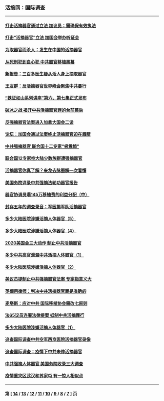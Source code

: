 ### 活摘网：国际调查
---
#### [打击活摘器官通过立法 加议员：需确保有效执法](../../pages/nf5947/n13886356.md?01050430) 
#### [打击“活摘器官”立法 加国会举办听证会](../../pages/nf5947/n13869362.md?01050430) 
#### [为取器官而杀人：发生在中国的活摘器官](../../pages/nf5947/n13794731.md?01050430) 
#### [从死刑犯到良心犯 中共器官移植黑幕](../../pages/nf5947/n13764669.md?01050430) 
#### [新报告：三百多医生疑从活人身上摘取器官](../../pages/nf5947/n13703044.md?01050430) 
#### [王友群：反活摘器官世界峰会聚焦中共暴行](../../pages/nf5947/n13250738.md?01050430) 
#### [“铁证如山系列讲座”第六、第七集正式发布](../../pages/nf5947/n13106287.md?01050430) 
#### [破冰之战 揭开中共活摘器官罪的台前幕后](../../pages/nf5947/n13082457.md?01050430) 
#### [反强摘器官法案进入加拿大国会二读](../../pages/nf5947/n13033450.md?01050430) 
#### [论坛：加国会通过法案终止活摘器官迫在眉睫](../../pages/nf5947/n13029839.md?01050430) 
#### [中共强摘器官 联合国十二专家“极震惊”](../../pages/nf5947/n13024313.md?01050430) 
#### [联合国12专家控大陆少数族群遭强摘器官](../../pages/nf5947/n13023877.md?01050430) 
#### [活摘器官你真了解？来龙去脉图解一次看懂](../../pages/nf5947/n13013820.md?01050430) 
#### [美国务院详录中共强摘法轮功器官报告](../../pages/nf5947/n12944519.md?01050430) 
#### [器官协调员曝145万移植费的利益分配（中）](../../pages/nf5947/n12894547.md?01050430) 
#### [封存五年的调查录音：军医揭军队活摘器官](../../pages/nf5947/n12798692.md?01050430) 
#### [多少大陆医院涉嫌活摘人体器官（5）](../../pages/nf5947/n12768383.md?01050430) 
#### [多少大陆医院涉嫌活摘人体器官（4）](../../pages/nf5947/n12664434.md?01050430) 
#### [2020美国会三大动作 制止中共活摘器官](../../pages/nf5947/n12682004.md?01050430) 
#### [多少中共高官泄漏中共活摘人体器官（1）](../../pages/nf5947/n12671234.md?01050430) 
#### [多少大陆医院涉嫌活摘人体器官（2）](../../pages/nf5947/n12655589.md?01050430) 
#### [美议员提制止中共强摘器官法案 专家指意义大](../../pages/nf5947/n12630561.md?01050430) 
#### [英御用律师：判决中共活摘器官罪是准确的](../../pages/nf5947/n12580740.md?01050430) 
#### [麦塔斯：应对中共 国际移植协会需改七原则](../../pages/nf5947/n12514711.md?01050430) 
#### [法65议员连署法律提案 抵制中共活摘罪行](../../pages/nf5947/n12437047.md?01050430) 
#### [多少大陆医院涉嫌活摘人体器官（1）](../../pages/nf5947/n12414284.md?01050430) 
#### [追查国际调查中共空军西京医院活摘器官录像](../../pages/nf5947/n12348837.md?01050430) 
#### [追查国际调查：疫情下中共未停活摘器官](../../pages/nf5947/n12273415.md?01050430) 
#### [中共强摘人体器官 美国务院收录三大调查](../../pages/nf5947/n12181488.md?01050430) 
#### [疫情重灾区武汉和苏家屯 有一惊人相似点](../../pages/nf5947/n12150824.md?01050430) 

---
#### 第 [ [14](./14.md?01050430) / [13](./13.md?01050430) / [12](./12.md?01050430) / [11](./11.md?01050430) / [10](./10.md?01050430) / [9](./9.md?01050430) / [8](./8.md?01050430) / [7](./7.md?01050430) ] 页
